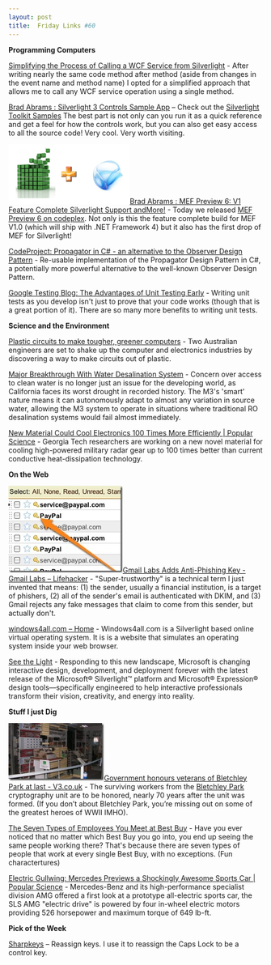 ```yaml
---
layout: post
title:  Friday Links #60
---
```

**Programming Computers**

[Simplifying the Process of Calling a WCF Service from Silverlight](http://weblogs.asp.net/dwahlin/archive/2009/07/12/simplifying-the-process-of-calling-a-wcf-service-from-silverlight-or-any-net-application.aspx) - After writing nearly the same code method after method (aside from changes in the event name and method name) I opted for a simplified approach that allows me to call any WCF service operation using a single method.

[Brad Abrams : Silverlight 3 Controls Sample App](http://blogs.msdn.com/brada/archive/2009/07/13/silverlight-3-controls-sample-app.aspx) – Check out the [Silverlight Toolkit Samples](http://silverlight.net/samples/sl3/toolkitcontrolsamples/run/default.html) The best part is not only can you run it as a quick reference and get a feel for how the controls work, but you can also get easy access to all the source code! Very cool. Very worth visiting.

![image_thumb](/cdn/images/blog/FridayLinks60_688E/image_thumb.png)[Brad Abrams : MEF Preview 6: V1 Feature Complete Silverlight Support andMore!](http://blogs.msdn.com/brada/archive/2009/07/13/managed-extensibility-framework-mef-preview-6-silverlight-support-and-much-more.aspx) - Today we released [MEF Preview 6 on codeplex](http://mef.codeplex.com/Release/ProjectReleases.aspx?ReleaseId=30098). Not only is this the feature complete build for MEF V1.0 (which will ship with .NET Framework 4) but it also has the first drop of MEF for Silverlight!

[CodeProject: Propagator in C# - an alternative to the Observer Design Pattern](http://www.codeproject.com/KB/architecture/Propagator.aspx) - Re-usable implementation of the Propagator Design Pattern in C#, a potentially more powerful alternative to the well-known Observer Design Pattern.

[Google Testing Blog: The Advantages of Unit Testing Early](http://googletesting.blogspot.com/2009/07/by-shyam-seshadri-nowadays-when-i-talk.html) - Writing unit tests as you develop isn't just to prove that your code works (though that is a great portion of it). There are so many more benefits to writing unit tests. 

**Science and the Environment**

[Plastic circuits to make tougher, greener computers](http://www.computerworld.com.au/article/310730/plastic_circuits_make_tougher_greener_computers) - Two Australian engineers are set to shake up the computer and electronics industries by discovering a way to make circuits out of plastic.

[Major Breakthrough With Water Desalination System](http://www.sciencedaily.com/releases/2009/07/090713144124.htm) - Concern over access to clean water is no longer just an issue for the developing world, as California faces its worst drought in recorded history. The M3's 'smart' nature means it can autonomously adapt to almost any variation in source water, allowing the M3 system to operate in situations where traditional RO desalination systems would fail almost immediately.

[New Material Could Cool Electronics 100 Times More Efficiently | Popular Science](http://www.popsci.com/scitech/article/2009-07/new-material-could-cool-electronics-100-times-more-efficiently) - Georgia Tech researchers are working on a new novel material for cooling high-powered military radar gear up to 100 times better than current conductive heat-dissipation technology.

**On the Web**

![authenticated-icon-2](/cdn/images/blog/FridayLinks60_688E/authenticatedicon2.jpg)[Gmail Labs Adds Anti-Phishing Key - Gmail Labs – Lifehacker](http://lifehacker.com/5313618/gmail-labs-adds-anti+phishing-key) - "Super-trustworthy" is a technical term I just invented that means: (1) the sender, usually a financial institution, is a target of phishers, (2) all of the sender's email is authenticated with DKIM, and (3) Gmail rejects any fake messages that claim to come from this sender, but actually don't. 

[windows4all.com – Home](http://windows4all.codeplex.com/) - Windows4all.com is a Silverlight based online virtual operating system. It is is a website that simulates an operating system inside your web browser.

[See the Light](http://www.microsoft.com/silverlight/seethelight/) - Responding to this new landscape, Microsoft is changing interactive design, development, and deployment forever with the latest release of the Microsoft® Silverlight™ platform and Microsoft® Expression® design tools—specifically engineered to help interactive professionals transform their vision, creativity, and energy into reality.

**Stuff I just Dig**

![medium](/cdn/images/blog/FridayLinks60_688E/medium.jpg)[Government honours veterans of Bletchley Park at last - V3.co.uk](http://www.v3.co.uk/v3/news/2245801/government-honours-veterans) - The surviving workers from the [Bletchley Park](http://www.v3.co.uk/vnunet/news/2194121/bletchley-park-national-museum-computing) cryptography unit are to be honored, nearly 70 years after the unit was formed. (If you don’t about Bletchley Park, you’re missing out on some of the greatest heroes of WWII IMHO).

[The Seven Types of Employees You Meet at Best Buy](http://gizmodo.com/5311140/the-seven-types-of-employees-you-meet-at-best-buy/gallery/?skyline=true&s=x) - Have you ever noticed that no matter which Best Buy you go into, you end up seeing the same people working there? That's because there are seven types of people that work at every single Best Buy, with no exceptions. (Fun charactertures) 

[Electric Gullwing: Mercedes Previews a Shockingly Awesome Sports Car | Popular Science](http://www.popsci.com/cars/article/2009-07/electric-gullwing-mercedes-previews-all-electric-version-new-sports-car) - Mercedes-Benz and its high-performance specialist division AMG offered a first look at a prototype all-electric sports car, the SLS AMG "electric drive" is powered by four in-wheel electric motors providing 526 horsepower and maximum torque of 649 lb-ft.

**Pick of the Week**

[Sharpkeys](http://www.randyrants.com/sharpkeys/) – Reassign keys. I use it to reassign the Caps Lock to be a control key.
